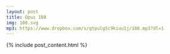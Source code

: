 ```yaml
---
layout: post
title: Opus 108
img: 108.svg
mp3: https://www.dropbox.com/s/qtpulg5c9kiuu1j/108.mp3?dl=1
---
```


{% include post_content.html %}
